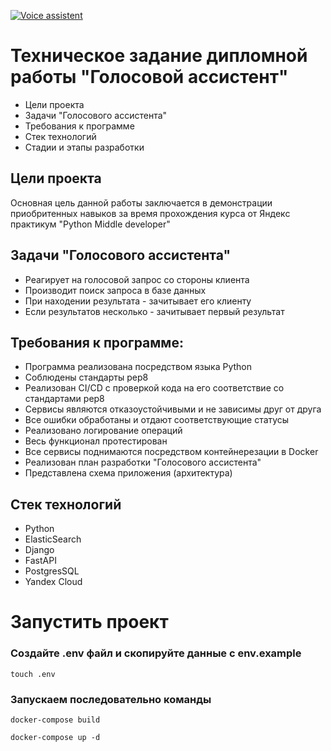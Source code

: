 [![Voice assistent](https://github.com/AndIsaev/graduate_work/actions/workflows/main.yml/badge.svg)](https://github.com/AndIsaev/graduate_work/actions/workflows/main.yml)

# Техническое задание дипломной работы "Голосовой ассистент"

- Цели проекта
- Задачи "Голосового ассистента"
- Требования к программе
- Стек технологий
- Стадии и этапы разработки


## Цели проекта

Основная цель данной работы заключается в демонстрации приобритенных навыков за время прохождения курса от Яндекс практикум "Python Middle developer"


## Задачи "Голосового ассистента"

- Реагирует на голосовой запрос со стороны клиента
- Производит поиск запроса в базе данных
- При находении результата - зачитывает его клиенту
- Если результатов несколько - зачитывает первый результат

## Требования к программе:
 - Программа реализована посредством языка Python
 - Соблюдены стандарты pep8
 - Реализован CI/CD с проверкой кода на его соответствие со стандартами pep8
 - Сервисы являются отказоустойчивыми и не зависимы друг от друга
 - Все ошибки обработаны и отдают соответствующие статусы
 - Реализовано логирование операций
 - Весь функционал протестирован
 - Все сервисы поднимаются посредством контейнерезации в Docker
 - Реализован план разработки "Голосового ассистента"
 - Представлена схема приложения (архитектура)


## Стек технологий

- Python
- ElasticSearch
- Django
- FastAPI
- PostgresSQL
- Yandex Cloud

# Запустить проект

### Создайте .env файл и скопируйте данные с env.example
````
touch .env
````

### Запускаем последовательно команды
````
docker-compose build
````

````
docker-compose up -d
````
